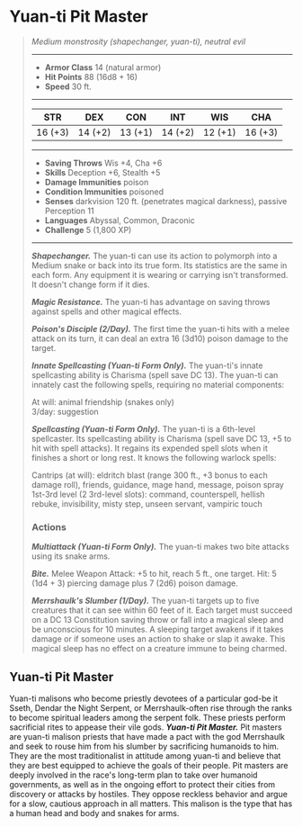 # Yuan-ti Pit Master
>*Medium monstrosity (shapechanger, yuan-ti), neutral evil*
>___
>- **Armor Class** 14 (natural armor)
>- **Hit Points** 88 (16d8 + 16)
>- **Speed** 30 ft.
>___
>|STR|DEX|CON|INT|WIS|CHA|
>|:---:|:---:|:---:|:---:|:---:|:---:|
>|16 (+3)|14 (+2)|13 (+1)|14 (+2)|12 (+1)|16 (+3)|
>___
>- **Saving Throws** Wis +4, Cha +6
>- **Skills** Deception +6, Stealth +5
>- **Damage Immunities** poison
>- **Condition Immunities** poisoned
>- **Senses** darkvision 120 ft. (penetrates magical darkness), passive Perception 11
>- **Languages** Abyssal, Common, Draconic
>- **Challenge** 5 (1,800 XP)
>___
>***Shapechanger.*** The yuan-ti can use its action to polymorph into a Medium snake or back into its true form. Its statistics are the same in each form. Any equipment it is wearing or carrying isn't transformed. It doesn't change form if it dies.  
>
>***Magic Resistance.*** The yuan-ti has advantage on saving throws against spells and other magical effects.  
>
>***Poison's Disciple (2/Day).*** The first time the yuan-ti hits with a melee attack on its turn, it can deal an extra 16 (3d10) poison damage to the target.  
>
>***Innate Spellcasting (Yuan-ti Form Only).*** The yuan-ti's innate spellcasting ability is Charisma (spell save DC 13). The yuan-ti can innately cast the following spells, requiring no material components:  
>
>At will: animal friendship (snakes only)  
>3/day: suggestion  
>
>
>***Spellcasting (Yuan-ti Form Only).*** The yuan-ti is a 6th-level spellcaster. Its spellcasting ability is Charisma (spell save DC 13, +5 to hit with spell attacks). It regains its expended spell slots when it finishes a short or long rest. It knows the following warlock spells:  
>
>Cantrips (at will): eldritch blast (range 300 ft., +3 bonus to each damage roll), friends, guidance, mage hand, message, poison spray  
>1st-3rd level (2 3rd-level slots): command, counterspell, hellish rebuke, invisibility, misty step, unseen servant, vampiric touch  
>
>### Actions
>***Multiattack (Yuan-ti Form Only).*** The yuan-ti makes two bite attacks using its snake arms.  
>
>***Bite.*** Melee Weapon Attack: +5 to hit, reach 5 ft., one target. Hit: 5 (1d4 + 3) piercing damage plus 7 (2d6) poison damage.  
>
>***Merrshaulk's Slumber (1/Day).*** The yuan-ti targets up to five creatures that it can see within 60 feet of it. Each target must succeed on a DC 13 Constitution saving throw or fall into a magical sleep and be unconscious for 10 minutes. A sleeping target awakens if it takes damage or if someone uses an action to shake or slap it awake. This magical sleep has no effect on a creature immune to being charmed.
## Yuan-ti Pit Master
Yuan-ti malisons who become priestly devotees of a particular god-be it Sseth, Dendar the Night Serpent, or Merrshaulk-often rise through the ranks to become spiritual leaders among the serpent folk. These priests perform sacrificial rites to appease their vile gods.
***Yuan-ti Pit Master.*** Pit masters are yuan-ti malison priests that have made a pact with the god Merrshaulk and seek to rouse him from his slumber by sacrificing humanoids to him. They are the most traditionalist in attitude among yuan-ti and believe that they are best equipped to achieve the goals of their people.
Pit masters are deeply involved in the race's long-term plan to take over humanoid governments, as well as in the ongoing effort to protect their cities from discovery or attacks by hostiles. They oppose reckless behavior and argue for a slow, cautious approach in all matters.
This malison is the type that has a human head and body and snakes for arms.